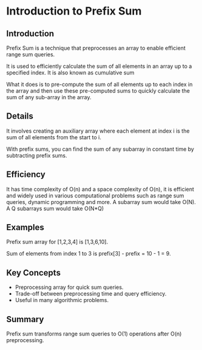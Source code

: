 # Introduction to Prefix Sum

## Introduction
Prefix Sum is a technique that preprocesses an array to enable efficient range sum queries.

It is used to efficiently calculate the sum of all elements in an array up to a specified index. It is also known as cumulative sum

What it does is to  pre-compute the sum of all elements up to each index in the array and then use these pre-computed sums to quickly calculate the sum of any sub-array in the array.

## Details
It involves creating an auxiliary array where each element at index i is the sum of all elements from the start to i.

With prefix sums, you can find the sum of any subarray in constant time by subtracting prefix sums.

## Efficiency
It has time complexity of O(n) and a space complexity of O(n), it is efficient and widely used in various computational problems such as range sum queries, dynamic programming and more. A subarray sum would take O(N). A Q subarrays sum would take O(N*Q)

## Examples
Prefix sum array for [1,2,3,4] is [1,3,6,10].

Sum of elements from index 1 to 3 is prefix[3] - prefix = 10 - 1 = 9.

## Key Concepts
- Preprocessing array for quick sum queries.  
- Trade-off between preprocessing time and query efficiency.  
- Useful in many algorithmic problems.

## Summary
Prefix sum transforms range sum queries to O(1) operations after O(n) preprocessing.
